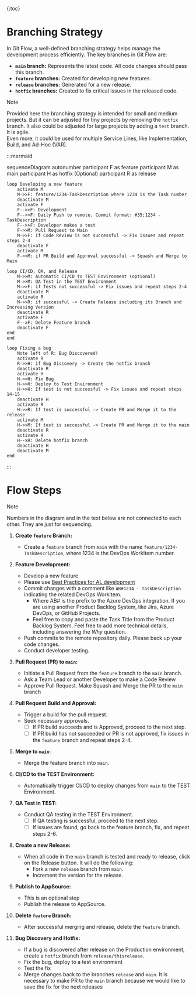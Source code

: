 {:toc}

# Branching Strategy

In Git Flow, a well-defined branching strategy helps manage the development process efficiently. The key branches in Git Flow are:

- **`main` branch:** Represents the latest code. All code changes should pass this branch.
- **`feature` branches:** Created for developing new features.
- **`release` branches:** Generated for a new release.
- **`hotfix` branches:** Created to fix critical issues in the released code.

> [!NOTE]  
> Provided here the branching strategy is intended for small and medium projects. But it can be adjusted for tiny projects by removing the `hotfix` branch. It also could be adjusted for large projects by adding a `test` branch. It is agile.  
> Even more, it could be used for multiple Service Lines, like Implementation, Build, and Ad-Hoc (VAR).

:::mermaid

sequenceDiagram
    autonumber
    participant F as feature
    participant M as main
    participant H as hotfix (Optional)
    participant R as release

    loop Developing a new feature
        activate M
        M->>F: feature/1234-TaskDescription where 1234 is the Task number
        deactivate M
        activate F
        F-->>F: Development
        F-->>F: Daily Push to remote. Commit format: #35;1234 - TaskDescription
        F-->>F: Developer makes a test
        F->>M: Pull Request to Main
        M->>F: If Code Review is not successful -> Fix issues and repeat steps 2-4
        deactivate F
        activate M
        F->>M: if PR Build and Approval successful -> Squash and Merge to Main

    loop CI/CD, QA, and Release
        M->>M: Automatic CI/CD to TEST Environment (optional)
        M->>M: QA Test in the TEST Environment
        M->>F: if Tests not successful -> Fix issues and repeat steps 2-4
        deactivate M
        activate R
        M->>R: if successful -> Create Release including its Branch and Increasing Version
        deactivate R
        activate F
        F--xF: Delete Feature branch
        deactivate F
    end
    end

    loop Fixing a bug
        Note left of R: Bug Discovered!
        activate R
        R->>H: if Bug Discovery -> Create the hotfix branch
        deactivate R
        activate H
        H->>H: Fix Bug
        H->>H: Deploy to Test Environment
        H->>H: If test is not successful -> Fix issues and repeat steps 14-15
        deactivate H
        activate R
        H->>R: If test is successful -> Create PR and Merge it to the release
        activate M
        H->>M: If test is successful -> Create PR and Merge it to the main
        deactivate R
        activate H
        H--xH: Delete hotfix branch
        deactivate H
        deactivate M
    end
    
:::

# Flow Steps
> [!NOTE]  
> Numbers in the diagram and in the text below are not connected to each other. They are just for sequencing. 

1. **Create `feature` Branch:**
   - Create a `feature` branch from `main` with the name `feature/1234-TaskDescription`, where 1234 is the DevOps WorkItem number.

2. **Feature Development:**
   - Develop a new feature
   - Please use [Best Practices for AL development](https://github.com/ciellosinc/Ciellos-BC-git-flow-template/blob/main/Guides/ALDevelopmentBestPractices.md)
   - Commit changes with a comment like `AB#1234 - TaskDescription` indicating the related DevOps WorkItem.
       - Where AB# is the prefix to the Azure DevOps integration. If you are using another Product Backlog System, like Jira, Azure DevOps, or GitHub Projects.
       - Feel free to copy and paste the Task Title from the Product Backlog System. Feel free to add more technical details, including answering the *Why* question.
   - Push commits to the remote repository daily. Please back up your code changes. 
   - Conduct developer testing.

3. **Pull Request (PR) to `main`:**
   - Initiate a Pull Request from the `feature` branch to the `main` branch.
   - Ask a Team Lead or another Developer to make a Code Review
   - Approve Pull Request. Make Squash and Merge the PR to the `main` branch

4. **Pull Request Build and Approval:**
   - Trigger a build for the pull request.
   - Seek necessary approvals.
     - [ ] If PR build succeeds and is Approved, proceed to the next step.
     - [ ] If PR build has not succeeded or PR is not approved, fix issues in the `feature` branch and repeat steps 2-4.

5. **Merge to `main`:**
   - Merge the feature branch into `main`.

6. **CI/CD to the TEST Environment:**
   - Automatically trigger CI/CD to deploy changes from `main` to the TEST Environment.

7. **QA Test in TEST:**
   - Conduct QA testing in the TEST Environment.
     - [ ] If QA testing is successful, proceed to the next step.
     - [ ] If issues are found, go back to the feature branch, fix, and repeat steps 2-6.

8. **Create a new Release:**
   - When all code in the `main` branch is tested and ready to release, click on the Release button. It will do the following:
       - Fork a new `release` branch from `main`.
       - Increment the version for the release.

9. **Publish to AppSource:**
   - This is an optional step
   - Publish the release to AppSource.

10. **Delete `feature` Branch:**
    - After successful merging and release, delete the `feature` branch.

11. **Bug Discovery and Hotfix:**
    - If a bug is discovered after release on the Production environment, create a `hotfix` branch from `release/thisrelease`.
    - Fix the bug, deploy to a test environment
    - Test the fix
    - Merge changes back to the branches `release` and `main`. It is necessary to make PR to the `main` branch because we would like to save the fix for the next releases
